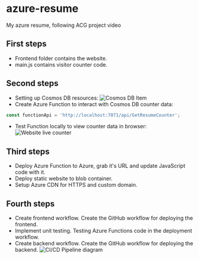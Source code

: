 # azure-resume
My azure resume, following ACG project video

## First steps
- Frontend folder contains the website.
- main.js contains visitor counter code.

## Second steps
- Setting up Cosmos DB resources:
![Cosmos DB Item](frontend/AzR_Counter_item.png)
- Create Azure Function to interact with Cosmos DB counter data:
```js
const functionApi = 'http://localhost:7071/api/GetResumeCounter';
```
- Test Function locally to view counter data in browser:
 ![Website live counter](frontend/counter_liver.png)

## Third steps
- Deploy Azure Function to Azure, grab it's URL and update JavaScript code with it.
- Deploy static website to blob container.
- Setup Azure CDN for HTTPS and custom domain.

## Fourth steps
- Create frontend workflow. Create the GitHub workflow for deploying the frontend.
- Implement unit testing. Testing Azure Functions code in the deployment workflow.
- Create backend workflow. Create the GitHub workflow for deploying the backend.
![CI/CD Pipeline diagram](frontend/CICD_pipeline.png)